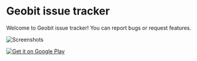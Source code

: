 Geobit issue tracker
====================

Welcome to Geobit issue tracker!
You can report bugs or request features.

![Screenshots](http://geobit.io/img/screen/three-screen.png)


<a href="https://play.google.com/store/apps/details?id=io.geobit.app">
  <img alt="Get it on Google Play"
       src="https://developer.android.com/images/brand/en_generic_rgb_wo_60.png" />
</a>

